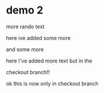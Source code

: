 # demo 2

more rando text

here ive added some more

and some more

here I've added more text but in the 

checkout branch!!

ok this is now only in checkout branch
